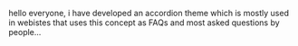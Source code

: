 hello everyone, i have developed an accordion theme which is mostly used in webistes that uses this concept as FAQs and most asked questions by people...
